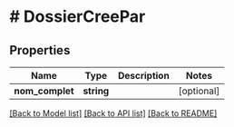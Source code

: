 # # DossierCreePar

## Properties

Name | Type | Description | Notes
------------ | ------------- | ------------- | -------------
**nom_complet** | **string** |  | [optional]

[[Back to Model list]](../../README.md#models) [[Back to API list]](../../README.md#endpoints) [[Back to README]](../../README.md)
